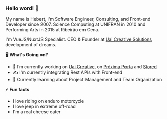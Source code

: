 ### Hello word! 👋

My name is Hebert, i'm Software Engineer, Consulting, and Front-end Developer since 2007. Science Computing at UNIFRAN in 2010 and Performing Arts in 2015 at Ribeirão em Cena.

I'm VueJS/NuxtJS Specialist. CEO & Founder at [Uai Creative Solutions](https://github.com/Uai-Creative) development of dreams.

🖥 **What's Going on?**

- 🔭 I’m currently working on [Uai Creative](https://github.com/Uai-Creative), on [Próxima Porta](https://github.com/proximaporta/) and [Stored](https://github.com/stored)
- ✍️ I'm currently integrating Rest APIs with Front-end
- 🌱 Currently learning about Project Management and Team Organization

⚡️ **Fun facts**

- I love riding on enduro motorcycle
- I love jeep in extreme off-road
- I'm a real cheese eater
